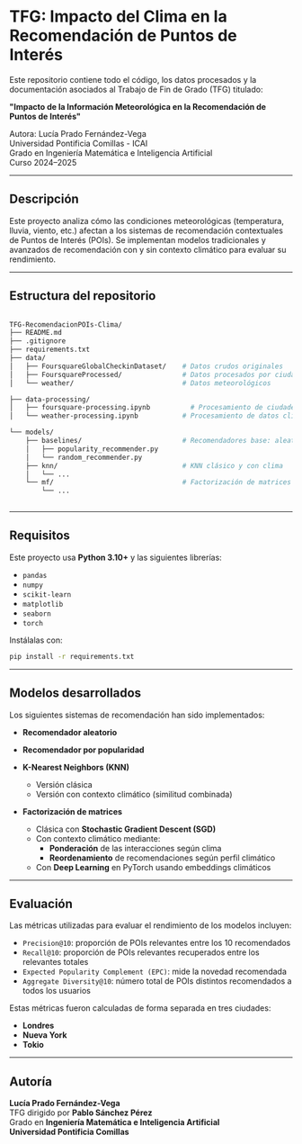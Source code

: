 # TFG: Impacto del Clima en la Recomendación de Puntos de Interés

Este repositorio contiene todo el código, los datos procesados y la documentación asociados al Trabajo de Fin de Grado (TFG) titulado:

**"Impacto de la Información Meteorológica en la Recomendación de Puntos de Interés"**

Autora: Lucía Prado Fernández-Vega  
Universidad Pontificia Comillas - ICAI  
Grado en Ingeniería Matemática e Inteligencia Artificial  
Curso 2024–2025

---

## Descripción

Este proyecto analiza cómo las condiciones meteorológicas (temperatura, lluvia, viento, etc.) afectan a los sistemas de recomendación contextuales de Puntos de Interés (POIs). Se implementan modelos tradicionales y avanzados de recomendación con y sin contexto climático para evaluar su rendimiento.

---

## Estructura del repositorio

```bash

TFG-RecomendacionPOIs-Clima/
├── README.md
├── .gitignore
├── requirements.txt
├── data/
│   ├── FoursquareGlobalCheckinDataset/    # Datos crudos originales
│   ├── FoursquareProcessed/               # Datos procesados por ciudad
│   └── weather/                           # Datos meteorológicos

├── data-processing/
│   ├── foursquare-processing.ipynb          # Procesamiento de ciudades, POIs y check-ins
│   └── weather-processing.ipynb           # Procesamiento de datos climáticos

└── models/
    ├── baselines/                         # Recomendadores base: aleatorio, popularidad
    │   ├── popularity_recommender.py
    │   └── random_recommender.py
    ├── knn/                               # KNN clásico y con clima
    │   └── ...
    └── mf/                                # Factorización de matrices (SGD, re-rank, embeddings clima)
        └── ...
   
```

---
## Requisitos

Este proyecto usa **Python 3.10+** y las siguientes librerías:

- `pandas`
- `numpy`
- `scikit-learn`
- `matplotlib`
- `seaborn`
- `torch`

Instálalas con:

```bash
pip install -r requirements.txt
```

---

## Modelos desarrollados

Los siguientes sistemas de recomendación han sido implementados:

- **Recomendador aleatorio**

- **Recomendador por popularidad**

- **K-Nearest Neighbors (KNN)**
  - Versión clásica
  - Versión con contexto climático (similitud combinada)

- **Factorización de matrices**
  - Clásica con **Stochastic Gradient Descent (SGD)**
  - Con contexto climático mediante:
    - **Ponderación** de las interacciones según clima
    - **Reordenamiento** de recomendaciones según perfil climático
  - Con **Deep Learning** en PyTorch usando embeddings climáticos

---

## Evaluación

Las métricas utilizadas para evaluar el rendimiento de los modelos incluyen:

- `Precision@10`: proporción de POIs relevantes entre los 10 recomendados
- `Recall@10`: proporción de POIs relevantes recuperados entre los relevantes totales
- `Expected Popularity Complement (EPC)`: mide la novedad recomendada
- `Aggregate Diversity@10`: número total de POIs distintos recomendados a todos los usuarios

Estas métricas fueron calculadas de forma separada en tres ciudades:

- **Londres**
- **Nueva York**
- **Tokio**

---

## Autoría

**Lucía Prado Fernández-Vega**  
TFG dirigido por **Pablo Sánchez Pérez**  
Grado en **Ingeniería Matemática e Inteligencia Artificial**  
**Universidad Pontificia Comillas**

